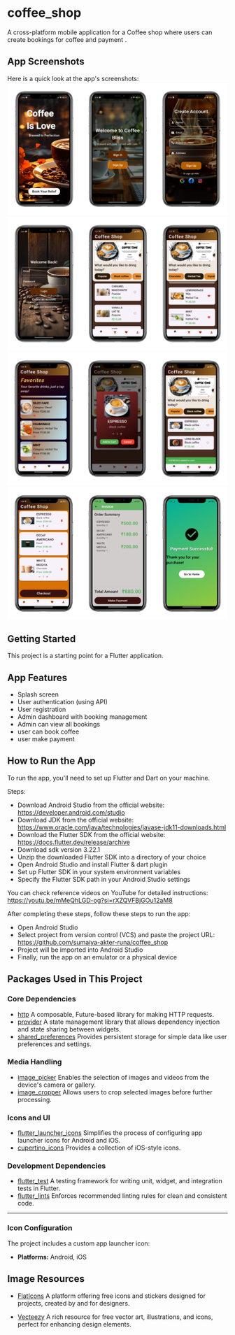 # coffee_shop
A cross-platform mobile application for a Coffee shop where users can create bookings for coffee  and payment .

## App Screenshots

Here is a quick look at the app's screenshots:
![images](assets/images/img.png)
![images](assets/images/img_1.png)
![images](assets/images/img_2.png)
![images](assets/images/img_4.png)
## Getting Started

This project is a starting point for a Flutter application.

## App Features
- Splash screen
- User authentication (using API)
- User registration
- Admin dashboard with booking management
- Admin can view all bookings
- user can book coffee
- user make payment

## How to Run the App

To run the app, you'll need to set up Flutter and Dart on your machine.

Steps:
- Download Android Studio from the official website: https://developer.android.com/studio
- Download JDK from the official website: https://www.oracle.com/java/technologies/javase-jdk11-downloads.html
- Download the Flutter SDK from the official website: https://docs.flutter.dev/release/archive
- Download sdk version 3.22.1
- Unzip the downloaded Flutter SDK into a directory of your choice
- Open Android Studio and install Flutter & dart plugin
- Set up Flutter SDK in your system environment variables
- Specify the Flutter SDK path in your Android Studio settings

You can check reference videos on YouTube for detailed instructions:
https://youtu.be/mMeQhLGD-og?si=rXZQVFBjGOu12aM8


After completing these steps, follow these steps to run the app:
- Open Android Studio
- Select project from version control (VCS) and paste the project URL: https://github.com/sumaiya-akter-runa/coffee_shop
- Project will be imported into Android Studio
- Finally, run the app on an emulator or a physical device



## Packages Used in This Project

### **Core Dependencies**
- [http](https://pub.dev/packages/http) A composable, Future-based library for making HTTP requests.
- [provider](https://pub.dev/packages/provider) A state management library that allows dependency injection and state sharing between widgets.
- [shared_preferences](https://pub.dev/packages/shared_preferences) Provides persistent storage for simple data like user preferences and settings.

### **Media Handling**
- [image_picker](https://pub.dev/packages/image_picker) Enables the selection of images and videos from the device's camera or gallery.
- [image_cropper](https://pub.dev/packages/image_cropper) Allows users to crop selected images before further processing.

### **Icons and UI**
- [flutter_launcher_icons](https://pub.dev/packages/flutter_launcher_icons) Simplifies the process of configuring app launcher icons for Android and iOS.
- [cupertino_icons](https://pub.dev/packages/cupertino_icons) Provides a collection of iOS-style icons.

### **Development Dependencies**
- [flutter_test](https://docs.flutter.dev/cookbook/testing) A testing framework for writing unit, widget, and integration tests in Flutter.
- [flutter_lints](https://pub.dev/packages/flutter_lints)   Enforces recommended linting rules for clean and consistent code.

---

### **Icon Configuration**
The project includes a custom app launcher icon:
- **Platforms:** Android, iOS


## Image Resources
- [FlatIcons](https://www.flaticon.com/)   A platform offering free icons and stickers designed for projects, created by and for designers.

- [Vecteezy](https://www.vecteezy.com/)   A rich resource for free vector art, illustrations, and icons, perfect for enhancing design elements.

